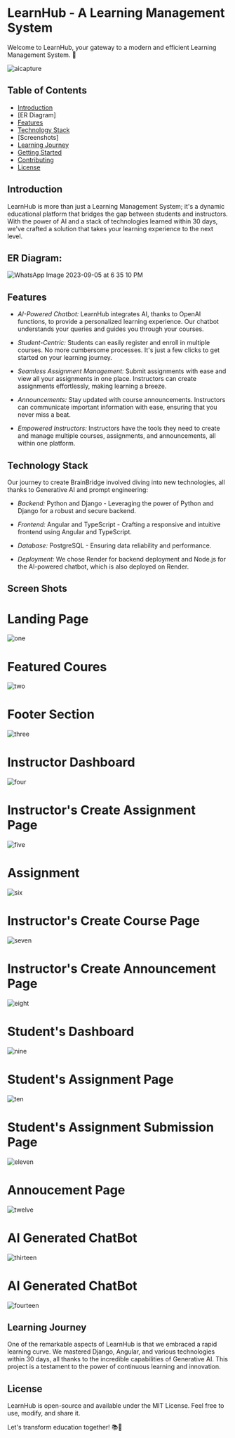 # LearnHub - A Learning Management System

Welcome to LearnHub, your gateway to a modern and efficient Learning Management System. 🚀

![aicapture](https://github.com/mayki21/EdTech_Nexus_Project/assets/119392202/9efe1105-9e4d-43f4-a544-d1fd7a65c636)



## Table of Contents
- [Introduction](#introduction)
- [ER Diagram]
- [Features](#features)
- [Technology Stack](#technology-stack)
- [Screenshots]
- [Learning Journey](#learning-journey)
- [Getting Started](#getting-started)
- [Contributing](#contributing)
- [License](#license)

## Introduction

LearnHub is more than just a Learning Management System; it's a dynamic educational platform that bridges the gap between students and instructors. With the power of AI and a stack of technologies learned within 30 days, we've crafted a solution that takes your learning experience to the next level.


## ER Diagram:

![WhatsApp Image 2023-09-05 at 6 35 10 PM](https://github.com/mayki21/EdTech_Nexus_Project/assets/119392202/cd5209f2-7b77-4f21-9218-1504cac0c7ce)

## Features

- *AI-Powered Chatbot:* LearnHub integrates AI, thanks to OpenAI functions, to provide a personalized learning experience. Our chatbot understands your queries and guides you through your courses.

- *Student-Centric:* Students can easily register and enroll in multiple courses. No more cumbersome processes. It's just a few clicks to get started on your learning journey.

- *Seamless Assignment Management:* Submit assignments with ease and view all your assignments in one place. Instructors can create assignments effortlessly, making learning a breeze.

- *Announcements:* Stay updated with course announcements. Instructors can communicate important information with ease, ensuring that you never miss a beat.

- *Empowered Instructors:* Instructors have the tools they need to create and manage multiple courses, assignments, and announcements, all within one platform.

## Technology Stack

Our journey to create BrainBridge involved diving into new technologies, all thanks to Generative AI and prompt engineering:

- *Backend:* Python and Django - Leveraging the power of Python and Django for a robust and secure backend.

- *Frontend:* Angular and TypeScript - Crafting a responsive and intuitive frontend using Angular and TypeScript.

- *Database:* PostgreSQL - Ensuring data reliability and performance.

- *Deployment:* We chose Render for backend deployment and Node.js for the AI-powered chatbot, which is also deployed on Render.

## Screen Shots

# Landing Page

![one](https://github.com/mayki21/EdTech_Nexus_Project/assets/119392202/9d261c49-1ca3-4d93-9bee-b30cf873cb83)

# Featured Coures

![two](https://github.com/mayki21/EdTech_Nexus_Project/assets/119392202/8e627cb7-3cc9-4ca2-989c-c502326c246e)

# Footer Section

![three](https://github.com/mayki21/EdTech_Nexus_Project/assets/119392202/582913ea-269e-4d4f-842d-3ca47508d4f3)

# Instructor Dashboard

![four](https://github.com/mayki21/EdTech_Nexus_Project/assets/119392202/d749ef1a-d3ef-4043-809b-1458a6e235c3)

# Instructor's Create Assignment Page

![five](https://github.com/mayki21/EdTech_Nexus_Project/assets/119392202/46dd7345-6820-4c18-8691-d9ccc09a98ab)

# Assignment 

![six](https://github.com/mayki21/EdTech_Nexus_Project/assets/119392202/5a7212eb-896f-4c8c-ae3d-d3cb11e0d684)

# Instructor's Create Course Page

![seven](https://github.com/mayki21/EdTech_Nexus_Project/assets/119392202/4198df7f-dce6-45b6-8c75-d87050a688b3)

# Instructor's Create Announcement Page

![eight](https://github.com/mayki21/EdTech_Nexus_Project/assets/119392202/618fc133-b218-46ad-9d1b-b204bad0da0a)

# Student's Dashboard

![nine](https://github.com/mayki21/EdTech_Nexus_Project/assets/119392202/fc15e1b0-a69c-4298-b281-42e3f3ec6eb2)

# Student's Assignment Page

![ten](https://github.com/mayki21/EdTech_Nexus_Project/assets/119392202/fb99a836-6618-4ba8-8964-a8a9fc82486a)

# Student's Assignment Submission Page

![eleven](https://github.com/mayki21/EdTech_Nexus_Project/assets/119392202/b4a404dc-0a68-4cde-9c2a-dc9e945881b1)

# Annoucement Page

![twelve](https://github.com/mayki21/EdTech_Nexus_Project/assets/119392202/4657752a-a12c-4dc1-abcf-189a34f3e7d2)

# AI Generated ChatBot

![thirteen](https://github.com/mayki21/EdTech_Nexus_Project/assets/119392202/d6c15e4d-0bca-47e6-968f-bb7c40776e78)

# AI Generated ChatBot

![fourteen](https://github.com/mayki21/EdTech_Nexus_Project/assets/119392202/40b1711d-c927-47c8-a8d5-ebe103a023ea)


## Learning Journey

One of the remarkable aspects of LearnHub is that we embraced a rapid learning curve. We mastered Django, Angular, and various technologies within 30 days, all thanks to the incredible capabilities of Generative AI. This project is a testament to the power of continuous learning and innovation.




## License

LearnHub is open-source and available under the MIT License. Feel free to use, modify, and share it.

Let's transform education together! 📚🌟
